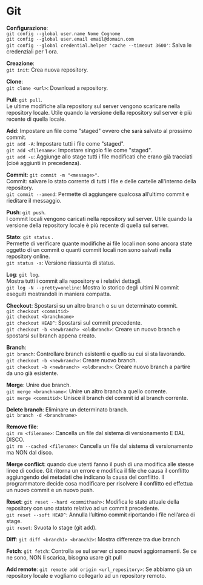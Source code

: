 # Git

**Configurazione**:  
`git config --global user.name Nome Cognome`  
`git config --global user.email email@domain.com`  
`git config --global credential.helper 'cache --timeout 3600'`: Salva le credenziali per 1 ora.

**Creazione**:  
`git init`: Crea nuova repository.  


**Clone**:   
`git clone <url>`: Download a repository.  


**Pull**: `git pull`.  
Le ultime modifiche alla repository sul server vengono scaricare nella repository locale. Utile quando la versione della repository sul server è più recente di quella locale.  


**Add**:
Impostare un file come "staged" ovvero che sarà salvato al prossimo commit.  
`git add -A`: Impostare tutti i file come "staged".  
`git add <filename>`: Impostare singolo file come "staged".  
`git add -u`: Aggiunge allo stage tutti i file modificati che erano già tracciati (cioè aggiunti in precedenza).  


**Commit**: `git commit -m "<message>"`.  
Commit: salvare lo stato corrente di tutti i file e delle cartelle all'interno della repository.  
`git commit --amend`: Permette di aggiungere qualcosa all’ultimo commit e rieditare il messaggio.  


**Push**: `git push`.  
I commit locali vengono caricati nella repository sul server. Utile quando la versione della repository locale è più recente di quella sul server.  


**Stato**: `git status` .  
Permette di verificare quante modifiche ai file locali non sono ancora state oggetto di un commit o quanti commit locali non sono salvati nella repository online.  
`git status -s`: Versione riassunta di status.    

**Log**: `git log`.  
Mostra tutti i commit alla repository e i relativi dettagli.  
`git log -N --pretty=oneline`: Mostra lo storico degli ultimi N commit eseguiti mostrandoli in maniera compatta.  



**Checkout**: Spostarsi su un altro branch o su un determinato commit.  
`git checkout <commitid>`  
`git checkout <branchname>`  
`git checkout HEAD^`: Spostarsi sul commit precedente.  
`git checkout -b <newbranch> <oldbranch>`: Creare un nuovo branch e spostarsi sul branch appena creato.  


**Branch**:  
`git branch`: Controllare branch esistenti e quello su cui si sta lavorando.  
`git checkout -b <newbranch>`: Creare nuovo branch.  
`git checkout -b <newbranch> <oldbranch>`: Creare nuovo branch a partire da uno già esistente.  


**Merge**: Unire due branch.  
`git merge <branchname>`: Unire un altro branch a quello corrente.  
`git merge <commitid>`: Unisce il branch del commit id al branch corrente.  


**Delete branch**: Eliminare un determinato branch.  
`git branch -d <branchname>`  


**Remove file**:  
`git rm <filename>`: Cancella un file dal sistema di versionamento E DAL DISCO.  
`git rm --cached <filename>`: Cancella un file dal sistema di versionamento ma NON dal disco.  


**Merge conflict**: quando due utenti fanno il push di una modifica alle stesse linee di codice. Git ritorna un errore e modifica il file che causa il conflitto aggiungendo dei metadati che indicano la causa del conflitto. Il programmatore decide cosa modificare per risolvere il conflitto ed effettua un nuovo commit e un nuovo push.  


**Reset**: 
`git reset --hard <commithash>`: Modifica lo stato attuale della repository con uno statato relativo ad un commit precedente.  
`git reset --soft HEAD^`: Annulla l’ultimo commit riportando i file nell’area di stage.  
`git reset`: Svuota lo stage (git add).  


**Diff**: 
`git diff <branch1> <branch2>`: Mostra differenze tra due branch  


**Fetch**: 
`git fetch`: Controlla se sul server ci sono nuovi aggiornamenti. Se ce ne sono, NON li scarica, bisogna usare git pull  


**Add remote**: 
`git remote add origin <url_repository>`: Se abbiamo già un repository locale e vogliamo collegarlo ad un repository remoto.  
